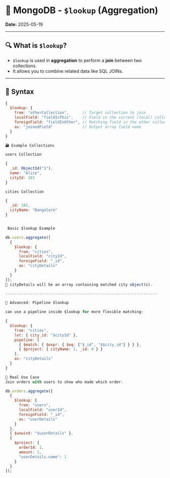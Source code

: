 # 📘 MongoDB - `$lookup` (Aggregation)

**Date:** 2025-05-19

---

## 🔍 What is `$lookup`?

- `$lookup` is used in **aggregation** to perform a **join** between two collections.
- It allows you to combine related data like SQL JOINs.

---

## 🧩 Syntax

```js
{
  $lookup: {
    from: "otherCollection",      // Target collection to join
    localField: "fieldInThis",    // Field in the current (local) collection
    foreignField: "fieldInOther", // Matching field in the other collection
    as: "joinedField"             // Output array field name
  }
}

🗃 Example Collections

users Collection

{
  _id: ObjectId("1"),
  name: "Alice",
  cityId: 101
}

cities Collection

{
  _id: 101,
  cityName: "Bangalore"
}


 Basic $lookup Example

db.users.aggregate([
  {
    $lookup: {
      from: "cities",
      localField: "cityId",
      foreignField: "_id",
      as: "cityDetails"
    }
  }
]);
🧾 cityDetails will be an array containing matched city object(s).

-------------------------------------------------------------------

📌 Advanced: Pipeline $lookup

can use a pipeline inside $lookup for more flexible matching:

{
  $lookup: {
    from: "cities",
    let: { city_id: "$cityId" },
    pipeline: [
      { $match: { $expr: { $eq: ["$_id", "$$city_id"] } } },
      { $project: { cityName: 1, _id: 0 } }
    ],
    as: "cityDetails"
  }
}

📂 Real Use Case
Join orders with users to show who made which order:

db.orders.aggregate([
  {
    $lookup: {
      from: "users",
      localField: "userId",
      foreignField: "_id",
      as: "userDetails"
    }
  },
  { $unwind: "$userDetails" },
  {
    $project: {
      orderId: 1,
      amount: 1,
      "userDetails.name": 1
    }
  }
]);

